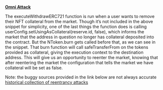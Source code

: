 **[Omni Attack](https://medium.com/immunefi/hack-analysis-omni-protocol-july-2022-2d35091a0109)**

The executeWithdrawERC721 function is run when a user wants to remove their NFT collateral from the market. Though it’s not included in the above snippet for simplicity, one of the last things the function does is calling userConfig.setUsingAsCollateral(reserve.id, false), which informs the market that the address in question no longer has collateral deposited into the contract. But the NToken.burn gets called before that, as we can see in the snippet. That burn function will call safeTransferFrom on the tokens provided as collateral, giving the execution context to the destination address. This will give us an opportunity to reenter the market, knowing that after reentering the market the configuration that tells the market we have collateral will be set as false.

Note: the buggy sources provided in the link below are not always accurate
 [historical collection of reentrancy attacks](https://github.com/pcaversaccio/reentrancy-attacks)
